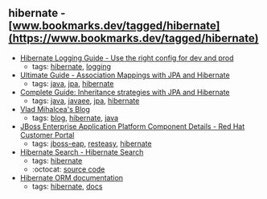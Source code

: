 hibernate - [www.bookmarks.dev/tagged/hibernate](https://www.bookmarks.dev/tagged/hibernate)
---
* [Hibernate Logging Guide - Use the right config for dev and prod](https://thoughts-on-java.org/hibernate-logging-guide/)
    * tags: [hibernate](../tagged/hibernate.md), [logging](../tagged/logging.md)
* [Ultimate Guide - Association Mappings with JPA and Hibernate](https://thoughts-on-java.org/ultimate-guide-association-mappings-jpa-hibernate/)
    * tags: [java](../tagged/java.md), [jpa](../tagged/jpa.md), [hibernate](../tagged/hibernate.md)
* [Complete Guide: Inheritance strategies with JPA and Hibernate](https://www.thoughts-on-java.org/complete-guide-inheritance-strategies-jpa-hibernate/)
    * tags: [java](../tagged/java.md), [javaee](../tagged/javaee.md), [jpa](../tagged/jpa.md), [hibernate](../tagged/hibernate.md)
* [Vlad Mihalcea's Blog ](https://vladmihalcea.com/)
    * tags: [blog](../tagged/blog.md), [hibernate](../tagged/hibernate.md), [java](../tagged/java.md)
* [JBoss Enterprise Application Platform Component Details - Red Hat Customer Portal](https://access.redhat.com/articles/112673)
    * tags: [jboss-eap](../tagged/jboss-eap.md), [resteasy](../tagged/resteasy.md), [hibernate](../tagged/hibernate.md)
* [Hibernate Search - Hibernate Search](http://hibernate.org/search/)
    * tags: [hibernate](../tagged/hibernate.md)
    * :octocat: [source code](https://github.com/hibernate/hibernate-search)
* [Hibernate ORM documentation]( http://hibernate.org/orm/documentation/)
    * tags: [hibernate](../tagged/hibernate.md), [docs](../tagged/docs.md)
